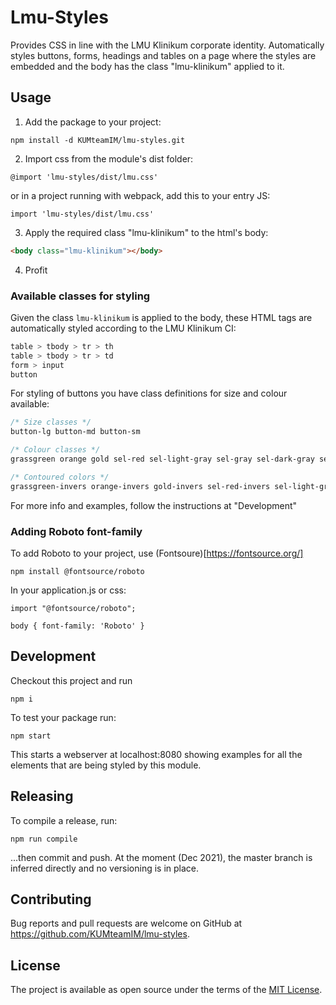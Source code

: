 # Lmu-Styles

Provides CSS in line with the LMU Klinikum corporate identity.
Automatically styles buttons, forms, headings and tables on a page where the styles are
embedded and the body has the class "lmu-klinikum" applied to it.

## Usage

1. Add the package to your project:

```
npm install -d KUMteamIM/lmu-styles.git
```

2. Import css from the module's dist folder:

```
@import 'lmu-styles/dist/lmu.css'
```

or in a project running with webpack, add this to your entry JS:

```
import 'lmu-styles/dist/lmu.css'
```

3. Apply the required class "lmu-klinikum" to the html's body:

```html
<body class="lmu-klinikum"></body>
```

4. Profit

### Available classes for styling

Given the class `lmu-klinikum` is applied to the body, these HTML tags are automatically styled according to the LMU Klinikum CI:

```css
table > tbody > tr > th
table > tbody > tr > td
form > input
button
```

For styling of buttons you have class definitions for size and colour available:

```css
/* Size classes */
button-lg button-md button-sm

/* Colour classes */
grassgreen orange gold sel-red sel-light-gray sel-gray sel-dark-gray sel-distinct

/* Contoured colors */
grassgreen-invers orange-invers gold-invers sel-red-invers sel-light-gray-invers sel-gray-invers sel-dark-gray-invers sel-distinct-invers
```

For more info and examples, follow the instructions at "Development"

### Adding Roboto font-family

To add Roboto to your project, use (Fontsoure)[https://fontsource.org/]

```
npm install @fontsource/roboto
```

In your application.js or css:

```
import "@fontsource/roboto";

body { font-family: 'Roboto' }
```

## Development

Checkout this project and run

```
npm i
```

To test your package run:

```
npm start
```

This starts a webserver at localhost:8080 showing examples for all the elements that are being styled by this module.

## Releasing

To compile a release, run:

```
npm run compile
```

...then commit and push. At the moment (Dec 2021), the master branch is inferred directly and no versioning is in place.

## Contributing

Bug reports and pull requests are welcome on GitHub at https://github.com/KUMteamIM/lmu-styles.

## License

The project is available as open source under the terms of the [MIT License](https://opensource.org/licenses/MIT).

